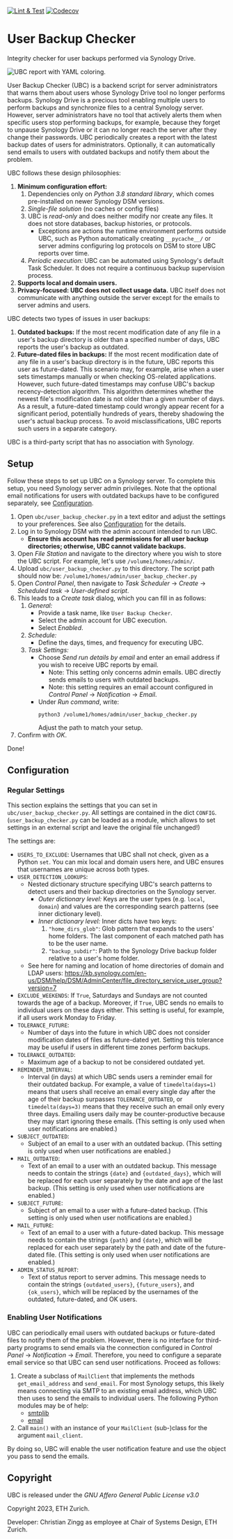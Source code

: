 [![Lint & Test](https://github.com/CodesByChris/user-backup-checker/actions/workflows/lint-and-test.yml/badge.svg)](https://github.com/CodesByChris/user-backup-checker/actions/workflows/lint-and-test.yml)
[![Codecov](https://codecov.io/gh/CodesByChris/user-backup-checker/branch/main/graph/badge.svg)](https://codecov.io/gh/CodesByChris/user-backup-checker)


# User Backup Checker

Integrity checker for user backups performed via Synology Drive.

![UBC report with YAML coloring.](docs/images/ubc.png)

User Backup Checker (UBC) is a backend script for server administrators that warns them about users whose Synology Drive tool no longer performs backups.
Synology Drive is a precious tool enabling multiple users to perform backups and synchronize files to a central Synology server.
However, server administrators have no tool that actively alerts them when specific users stop performing backups, for example, because they forget to unpause Synology Drive or it can no longer reach the server after they change their passwords.
UBC periodically creates a report with the latest backup dates of users for administrators.
Optionally, it can automatically send emails to users with outdated backups and notify them about the problem.

UBC follows these design philosophies:
1. **Minimum configuration effort:**
    1. Dependencies only on _Python 3.8 standard library_, which comes pre-installed on newer Synology DSM versions.
    2. _Single-file solution_ (no caches or config files)
    3. UBC is _read-only_ and does neither modify nor create any files.
        It does not store databases, backup histories, or protocols.
        - Exceptions are actions the runtime environment performs outside UBC, such as Python automatically creating `__pycache__/` or server admins configuring log protocols on DSM to store UBC reports over time.
    4. _Periodic execution:_ UBC can be automated using Synology's default Task Scheduler.
        It does not require a continuous backup supervision process.
2. **Supports local and domain users.**
3. **Privacy-focused: UBC does not collect usage data.**
    UBC itself does not communicate with anything outside the server except for the emails to server admins and users.

UBC detects two types of issues in user backups:
1. **Outdated backups:**
    If the most recent modification date of any file in a user's backup directory is older than a specified number of days, UBC reports the user's backup as outdated.
2. **Future-dated files in backups:**
    If the most recent modification date of any file in a user's backup directory is in the future, UBC reports this user as future-dated.
    This scenario may, for example, arise when a user sets timestamps manually or when checking OS-related applications.
    However, such future-dated timestamps may confuse UBC's backup recency-detection algorithm.
    This algorithm determines whether the newest file's modification date is not older than a given number of days.
    As a result, a future-dated timestamp could wrongly appear recent for a significant period, potentially hundreds of years, thereby shadowing the user's actual backup process.
    To avoid misclassifications, UBC reports such users in a separate category.

UBC is a third-party script that has no association with Synology.


## Setup

Follow these steps to set up UBC on a Synology server.
To complete this setup, you need Synology server admin privileges.
Note that the optional email notifications for users with outdated backups have to be configured separately, see [Configuration](#configuration).

1. Open `ubc/user_backup_checker.py` in a text editor and adjust the settings to your preferences.
    See also [Configuration](#configuration) for the details.
2. Log in to Synology DSM with the admin account intended to run UBC.
    - **Ensure this account has read permissions for all user backup directories; otherwise, UBC cannot validate backups.**
3. Open _File Station_ and navigate to the directory where you wish to store the UBC script.
    For example, let's use `/volume1/homes/admin/`.
4. Upload `ubc/user_backup_checker.py` to this directory.
    The script path should now be: `/volume1/homes/admin/user_backup_checker.py`
5. Open _Control Panel_, then navigate to _Task Scheduler_ &rarr; _Create_ &rarr; _Scheduled task_ &rarr; _User-defined script_.
6. This leads to a _Create task_ dialog, which you can fill in as follows:
    1. _General:_
        - Provide a task name, like `User Backup Checker`.
        - Select the admin account for UBC execution.
        - Select _Enabled_.
    2. _Schedule:_
        - Define the days, times, and frequency for executing UBC.
    3. _Task Settings:_
        - Choose _Send run details by email_ and enter an email address if you wish to receive UBC reports by email.
            - Note: This setting only concerns admin emails.
                UBC directly sends emails to users with outdated backups.
            - Note: this setting requires an email account configured in _Control Panel_ &rarr; _Notification_ &rarr; _Email_.
        - Under _Run command_, write:
            ```
            python3 /volume1/homes/admin/user_backup_checker.py
            ```
            Adjust the path to match your setup.
7. Confirm with _OK_.

Done!


## Configuration

### Regular Settings

This section explains the settings that you can set in `ubc/user_backup_checker.py`.
All settings are contained in the dict `CONFIG`.
(`user_backup_checker.py` can be loaded as a module, which allows to set settings in an external script and leave the original file unchanged!)

The settings are:
- `USERS_TO_EXCLUDE`:
    Usernames that UBC shall not check, given as a Python `set`.
    You can mix local and domain users here, and UBC ensures that usernames are unique across both types.
- `USER_DETECTION_LOOKUPS`:
    - Nested dictionary structure specifying UBC's search patterns to detect users and their backup directories on the Synology server.
        - _Outer dictionary level:_ Keys are the user types (e.g. `local`, `domain`) and values are the corresponding search patterns (see inner dictionary level).
        - _Inner dictionary level:_ Inner dicts have two keys:
            1. `"home_dirs_glob"`: Glob pattern that expands to the users' home folders.
                The last component of each matched path has to be the user name.
            2. `"backup_subdir"`: Path to the Synology Drive backup folder relative to a user's home folder.
    - See here for naming and location of home directories of domain and LDAP users: https://kb.synology.com/en-us/DSM/help/DSM/AdminCenter/file_directory_service_user_group?version=7
- `EXCLUDE_WEEKENDS`: If `True`, Saturdays and Sundays are not counted towards the age of a backup.
    Moreover, if `True`, UBC sends no emails to individual users on these days either.
    This setting is useful, for example, if all users work Monday to Friday.
- `TOLERANCE_FUTURE`:
    - Number of days into the future in which UBC does not consider modification dates of files as future-dated yet.
        Setting this tolerance may be useful if users in different time zones perform backups.
- `TOLERANCE_OUTDATED`:
    - Maximum age of a backup to not be considered outdated yet.
- `REMINDER_INTERVAL`:
    - Interval (in days) at which UBC sends users a reminder email for their outdated backup.
        For example, a value of `timedelta(days=1)` means that users shall receive an email every single day after the age of their backup surpasses `TOLERANCE_OUTDATED`, or `timedelta(days=3)` means that they receive such an email only every three days.
        Emailing users daily may be counter-productive because they may start ignoring these emails.
        (This setting is only used when user notifications are enabled.)
- `SUBJECT_OUTDATED`:
    - Subject of an email to a user with an outdated backup.
        (This setting is only used when user notifications are enabled.)
- `MAIL_OUTDATED`:
    - Text of an email to a user with an outdated backup.
        This message needs to contain the strings `{date}` and `{outdated_days}`, which will be replaced for each user separately by the date and age of the last backup.
        (This setting is only used when user notifications are enabled.)
- `SUBJECT_FUTURE`:
    - Subject of an email to a user with a future-dated backup.
        (This setting is only used when user notifications are enabled.)
- `MAIL_FUTURE`:
    - Text of an email to a user with a future-dated backup.
        This message needs to contain the strings `{path}` and `{date}`, which will be replaced for each user separately by the path and date of the future-dated file.
        (This setting is only used when user notifications are enabled.)
- `ADMIN_STATUS_REPORT`:
    - Text of status report to server admins.
        This message needs to contain the strings `{outdated_users}`, `{future_users}`, and `{ok_users}`, which will be replaced by the usernames of the outdated, future-dated, and OK users.


### Enabling User Notifications

UBC can periodically email users with outdated backups or future-dated files to notify them of the problem.
However, there is no interface for third-party programs to send emails via the connection configured in _Control Panel_ &rarr; _Notification_ &rarr; _Email_.
Therefore, you need to configure a separate email service so that UBC can send user notifications.
Proceed as follows:

1. Create a subclass of `MailClient` that implements the methods `get_email_address` and `send_email`.
    For most Synology setups, this likely means connecting via SMTP to an existing email address, which UBC then uses to send the emails to individual users.
    The following Python modules may be of help:
    - [smtplib](https://docs.python.org/3/library/smtplib.html)
    - [email](https://docs.python.org/3/library/email.html)
2. Call `main()` with an instance of your `MailClient` (sub-)class for the argument `mail_client`.

By doing so, UBC will enable the user notification feature and use the object you pass to send the emails.


## Copyright

UBC is released under the *GNU Affero General Public License v3.0*

Copyright 2023, ETH Zurich.

Developer: Christian Zingg as employee at Chair of Systems Design, ETH Zurich.
